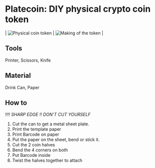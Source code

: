 Platecoin: DIY physical crypto coin token
=========================================

| ![Physical coin token](https://imagizer.imageshack.us/v2/300x300q90/661/XHJCWi.jpg "Physical coin token") | ![Making of the token](https://imagizer.imageshack.us/v2/300x300q90/901/wZEKC5.jpg "Making of the token") |

## Tools

Printer, Scissors, Knife

## Material

Drink Can, Paper

## How to

*!!!! SHARP EDGE !! DON'T CUT YOURSELF*

1. Cut the can to get a metal sheet plate.
2. Print the template paper
3. Print Barcode on paper
3. Put the paper on the sheet, bend or stick it.
4. Cut the 2 coin halves
5. Bend the 4 corners on both
6. Put Barcode inside
7. Twist the halves together to attach
